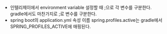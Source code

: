 - 인텔리제이에서 environment variable 설정할 때 ;으로 각 변수를 구분한다. gradle에서도 마찬가지로 ;로 변수를 구분한다.
- spring boot의 application.yml 속성 이름 spring.profiles.active는 gradle에서 SPRING_PROFILES_ACTIVE에 매핑된다.
